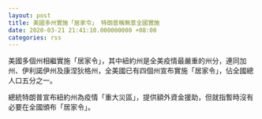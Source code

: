 ```yaml
---
layout: post
title: 美國多州實施「居家令」 特朗普稱無意全國實施
date: 2020-03-21 21:41:10.000000000 +08:00
categories: rss
---
```


美國多個州相繼實施「居家令」，其中紐約州是全美疫情最嚴重的州分，連同加州、伊利諾伊州及康涅狄格州，全美國已有四個州宣布實施「居家令」，佔全國總人口五分之一。

總統特朗普宣布紐約州為疫情「重大災區」，提供額外資金援助，但就指暫時沒有必要在全國頒布「居家令」。
